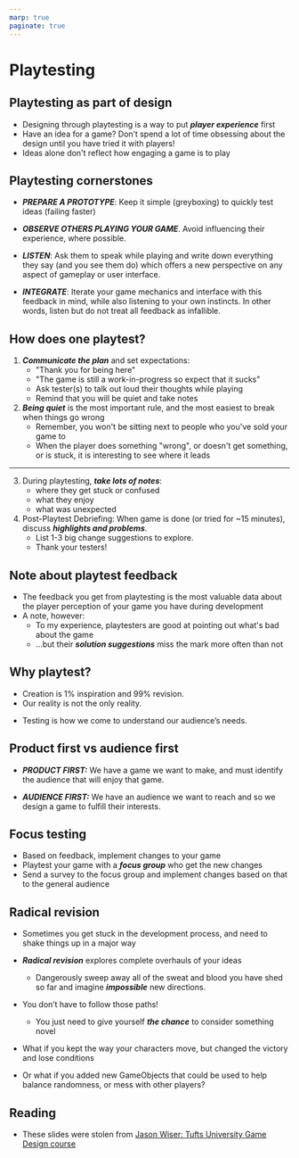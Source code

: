 ```yaml
---
marp: true
paginate: true
---
```

<!-- headingDivider: 3 -->
<!-- class: default -->

# Playtesting

## Playtesting as part of design

* Designing through playtesting is a way to put ***player experience*** first
* Have an idea for a game? Don’t spend a lot of time obsessing about the design until you have tried it with players!
* Ideas alone don't reflect how engaging a game is to play
## Playtesting cornerstones

* ***PREPARE A PROTOTYPE***: Keep it simple (greyboxing) to quickly test ideas (failing faster)

* ***OBSERVE OTHERS PLAYING YOUR GAME***. Avoid influencing their experience, where possible. 

* ***LISTEN***: Ask them to speak while playing and write down everything they say (and you see them do) which offers a new perspective on any aspect of gameplay or user interface. 

* ***INTEGRATE***: Iterate your game mechanics and interface with this feedback in mind, while also listening to your own instincts. In other words,  listen but do not treat all feedback as infallible. 


## How does one playtest?

1) ***Communicate the plan*** and set expectations:
     * "Thank you for being here"
     * "The game is still a work-in-progress so expect that it sucks"
     * Ask tester(s) to talk out loud their thoughts while playing
     * Remind that you will be quiet and take notes
2) ***Being quiet*** is the most important rule, and the most easiest to break when things go wrong
     * Remember, you won't be sitting next to people who you've sold your game to
     * When the player does something "wrong", or doesn't get something, or is stuck, it is interesting to see where it leads
---
3) During playtesting, ***take lots of notes***:
      * where they get stuck or confused
      * what they enjoy
      * what was unexpected
4) Post-Playtest Debriefing: When game is done (or tried for ~15 minutes), discuss ***highlights and problems***.
   * List 1-3 big change suggestions to explore.
   * Thank your testers!

## Note about playtest feedback

* The feedback you get from playtesting is the most valuable data about the player perception of your game you have during development
* A note, however:
  * To my experience, playtesters are good at pointing out what's bad about the game
  * ...but their ***solution suggestions*** miss the mark more often than not

## Why playtest?

* Creation is 1% inspiration and 99% revision.
* Our reality is not the only reality.
<!-- Culture: common modes of consumption, presentation, or interaction. -->
* Testing is how we come to understand our audience’s needs.
## Product first vs audience first

* ***PRODUCT FIRST:*** We have a game we want to make, and must identify the audience that will enjoy that game.
 
* ***AUDIENCE FIRST:*** We have an audience we want to reach and so we design a game to fulfill their interests.

## Focus testing

* Based on feedback, implement changes to your game
* Playtest your game with a ***focus group*** who get the new changes
* Send a survey to the focus group and implement changes based on that to the general audience

## Radical revision

* Sometimes you get stuck in the development process, and need to shake things up in a major way
* ***Radical revision*** explores complete overhauls of your ideas
  * Dangerously sweep away all of the sweat and blood you have shed so far and imagine ***impossible*** new directions.
 
* You don’t have to follow those paths!
  * You just need to give yourself ***the chance*** to consider something novel

* What if you kept the way your characters move, but changed the victory and lose conditions
* Or what if you added new GameObjects that could be used to help balance randomness, or mess with other players?


## Reading

* These slides were stolen from [Jason Wiser: Tufts University Game Design course](http://madwomb.com/tutorials/GameDesign_Tufts.html)
